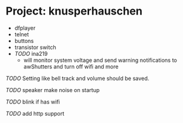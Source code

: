 # Project: knusperhauschen

* dfplayer
* telnet
* buttons
* transistor switch
* *TODO* ina219
  * will monitor system voltage and send warning notifications to awShutters
    and turn off wifi and more

*TODO* Setting like bell track and volume should be saved.

*TODO* speaker make noise on startup

*TODO* blink if has wifi

*TODO* add http support
